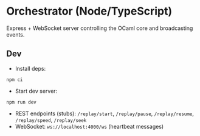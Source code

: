 # Orchestrator (Node/TypeScript)

Express + WebSocket server controlling the OCaml core and broadcasting events.

## Dev

- Install deps:

```
npm ci
```

- Start dev server:

```
npm run dev
```

- REST endpoints (stubs): `/replay/start`, `/replay/pause`, `/replay/resume`, `/replay/speed`, `/replay/seek`
- WebSocket: `ws://localhost:4000/ws` (heartbeat messages)
